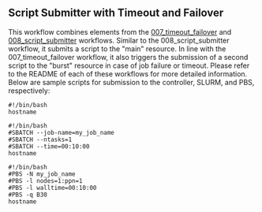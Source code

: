 ## Script Submitter with Timeout and Failover
This workflow combines elements from the [007_timeout_failover](../007_timeout_failover/README.md) and [008_script_submitter](../008_script_submitter/README.md) workflows. Similar to the 008_script_submitter workflow, it submits a script to the "main" resource. In line with the 007_timeout_failover workflow, it also triggers the submission of a second script to the "burst" resource in case of job failure or timeout. Please refer to the README of each of these workflows for more detailed information. Below are sample scripts for submission to the controller, SLURM, and PBS, respectively:

```
#!/bin/bash
hostname
```

```
#!/bin/bash
#SBATCH --job-name=my_job_name
#SBATCH --ntasks=1
#SBATCH --time=00:10:00
hostname
```


```
#!/bin/bash
#PBS -N my_job_name
#PBS -l nodes=1:ppn=1
#PBS -l walltime=00:10:00
#PBS -q B30
hostname
```
